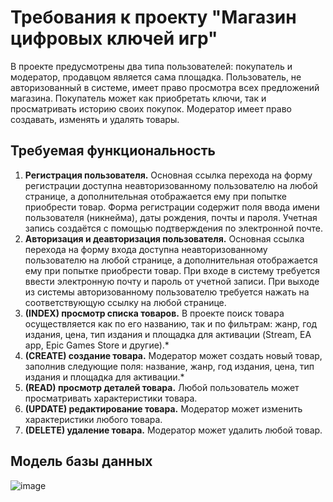 # Требования к проекту "Магазин цифровых ключей игр"

В проекте предусмотрены два типа пользователей: покупатель и модератор, продавцом является сама площадка. Пользователь, не авторизованный в системе, имеет право просмотра всех предложений магазина. Покупатель может как приобретать ключи, так и просматривать историю своих покупок. Модератор имеет право создавать, изменять и удалять товары.

## Требуемая функциональность

1. **Регистрация пользователя.** Основная ссылка перехода на форму регистрации доступна неавторизованному пользователю на любой странице, а дополнительная отображается ему при попытке приобрести товар. Форма регистрации содержит поля ввода имени пользователя (никнейма), даты рождения, почты и пароля. Учетная запись создаётся с помощью подтверждения по электронной почте.
2. **Авторизация и деавторизация пользователя.** Основная ссылка перехода на форму входа доступна неавторизованному пользователю на любой странице, а дополнительная отображается ему при попытке приобрести товар. При входе в систему требуется ввести электронную почту и пароль от учетной записи. При выходе из системы авторизованному пользователю требуется нажать на соответствующую ссылку на любой странице.
3. **(INDEX) просмотр списка товаров.** В проекте поиск товара осуществляется как по его названию, так и по фильтрам: жанр, год издания, цена, тип издания и площадка для активации (Stream, EA app, Epic Games Store и другие).*
5. **(CREATE) создание товара.** Модератор может создать новый товар, заполнив следующие поля: название, жанр, год издания, цена, тип издания и площадка для активации.*
6. **(READ) просмотр деталей товара.** Любой пользователь может просматривать характеристики товара.
7. **(UPDATE) редактирование товара.** Модератор может изменить характеристики любого товара.
8. **(DELETE) удаление товара.** Модератор может удалить любой товар.

## Модель базы данных
![image](https://github.com/user-attachments/assets/8b208256-c016-4f03-ad50-db76d9e99479)
